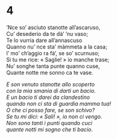 # 4  
  
’Nce so’ asciuto stanotte all’ascaruso,  
Cu’ desederio da te dà’ ’nu vaso;  
Te lo vurria dare all’annascuso  
Quanno nu’ nce sta’ màmmeta a la casa;  
I’ mo’ ch’aggio ra fà’, se so’ scurnuso;  
Si tu me rice: « Saglie! » io manche trase;  
Nu’ songhe tanta punte quanno cuse,  
Quante notte me sonno ca te vase.

*E son venuto stanotte allo scoperto  
con la mia smania di darti un bacio.  
E un bacio ti darei da clandestino  
quando non ci sta di guardia mamma tua!  
O che ci posso fare, se son schivo?  
Se tu mi dici: « Sali! », io non ci vengo.  
Non sono tanti i punti quando cuci  
quante notti mi sogno che ti bacio.*


